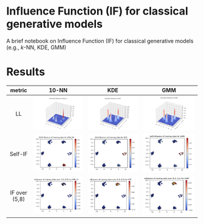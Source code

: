 # Influence Function (IF) for classical generative models

A brief notebook on Influence Function (IF) for classical generative models (e.g., $k$-NN, KDE, GMM)

# Results

| metric | $10$-NN | KDE | GMM |
|:---:|:---:|:---:|:---:|
| LL | ![Alt text](./figs/ll/kNN_10.png) | ![Alt text](./figs/ll/KDE.png) | ![Alt text](./figs/ll/GMM.png) | 
| Self-IF | ![Alt text](./figs/self_if/kNN_10.png) | ![Alt text](./figs/self_if/KDE.png) | ![Alt text](./figs/self_if/GMM.png) | 
| IF over (5,8) | ![Alt text](./figs/if/kNN_10.png) | ![Alt text](./figs/if/KDE.png) | ![Alt text](./figs/if/GMM.png) | 
